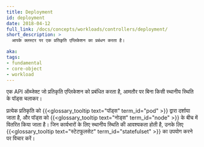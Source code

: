 ```yaml
---
title: Deployment
id: deployment
date: 2018-04-12
full_link: /docs/concepts/workloads/controllers/deployment/
short_description: >
  आपके क्लस्टर पर एक प्रतिकृति एप्लिकेशन का प्रबंधन करता है।

aka: 
tags:
- fundamental
- core-object
- workload
---
```

 एक API ऑब्जेक्ट जो प्रतिकृति एप्लिकेशन को प्रबंधित करता है, आमतौर पर बिना किसी स्थानीय स्थिति के पॉड्स चलाकर।

<!--more-->

प्रत्येक प्रतिकृति को {{<glossary_tooltip text="पॉड्स" term_id="pod" >}} द्वारा दर्शाया जाता है, और पॉड्स को {{<glossary_tooltip text="नोड्स" term_id="node" >}} के बीच में वितरित किया जाता है।
जिन कार्यभारों के लिए स्थानीय स्थिति की आवश्यकता होती है, उनके लिए {{<glossary_tooltip text="स्टेटफूलसेट" term_id="statefulset" >}} का उपयोग करने पर विचार करें।